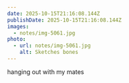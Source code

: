 ```yaml
---
date: 2025-10-15T21:16:08.144Z
publishDate: 2025-10-15T21:16:08.144Z
images:
  - notes/img-5061.jpg
photo:
  - url: notes/img-5061.jpg
    alt: Sketches bones
---
```


hanging out with my mates 
